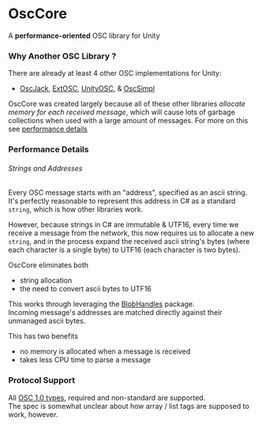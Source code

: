 # OscCore
A **performance-oriented** OSC library for Unity

### Why Another OSC Library ?

There are already at least 4 other OSC implementations for Unity:
- [OscJack](https://github.com/keijiro/OscJack), [ExtOSC](https://github.com/Iam1337/extOSC), [UnityOSC](https://github.com/jorgegarcia/UnityOSC), & [OscSimpl](https://assetstore.unity.com/packages/tools/input-management/osc-simpl-53710)

OscCore was created largely because all of these other libraries _allocate memory for each received message_, which will cause lots of garbage collections when used with a large amount of messages.  For more on this see [performance details](#performance-details)


### Performance Details

###### Strings and Addresses

Every OSC message starts with an "address", specified as an ascii string.  
It's perfectly reasonable to represent this address in C# as a standard `string`, which is how other libraries work.

However, because strings in C# are immutable & UTF16, every time we receive a message from the network, this now requires us to allocate a new `string`, and in the process expand the received ascii string's bytes (where each character is a single byte) to UTF16 (each character is two bytes).   

OscCore eliminates both 
- string allocation
- the need to convert ascii bytes to UTF16

This works through leveraging the [BlobHandles](https://github.com/stella3d/BlobHandles) package.  
Incoming message's addresses are matched directly against their unmanaged ascii bytes.  

This has two benefits 
- no memory is allocated when a message is received
- takes less CPU time to parse a message

### Protocol Support

All [OSC 1.0 types](http://opensoundcontrol.org/spec-1_0), required and non-standard are supported.  
The spec is somewhat unclear about how array / list tags are supposed to work, however.  


